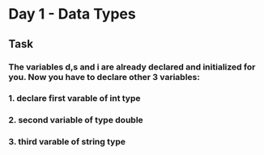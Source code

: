 # Day 1 - Data Types 
## Task  
### The variables d,s and i are already declared and initialized for you. Now you have to declare other 3 variables:
### 1. declare first varable of int type
### 2. second variable of type double 
### 3. third varable of string type 
